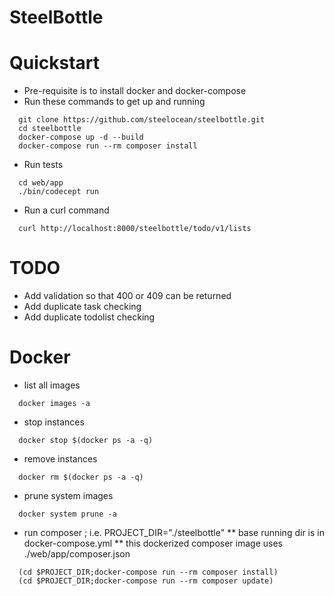 SteelBottle
===========

Quickstart
==========

* Pre-requisite is to install docker and docker-compose
* Run these commands to get up and running

```
  git clone https://github.com/steelocean/steelbottle.git
  cd steelbottle
  docker-compose up -d --build
  docker-compose run --rm composer install
```

* Run tests

```
  cd web/app
  ./bin/codecept run
```

* Run a curl command

```
  curl http://localhost:8000/steelbottle/todo/v1/lists
```


TODO
====
* Add validation so that 400 or 409 can be returned
* Add duplicate task checking
* Add duplicate todolist checking

Docker
======
* list all images

```
  docker images -a
```

* stop instances

```
  docker stop $(docker ps -a -q)
```

* remove instances

```
  docker rm $(docker ps -a -q)
```

* prune system images

```
  docker system prune -a
```

* run composer ; i.e. PROJECT_DIR="./steelbottle"
** base running dir is in docker-compose.yml 
** this dockerized composer image uses ./web/app/composer.json 

```
  (cd $PROJECT_DIR;docker-compose run --rm composer install)
  (cd $PROJECT_DIR;docker-compose run --rm composer update)
```
